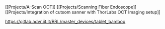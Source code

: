 [[Projects/A-Scan OCT]]
[[Projects/Scanning Fiber Endoscope]]
[[Projects/Integration of cutsom sanner with ThorLabs OCT Imaging setup]]


https://gitlab.advr.iit.it/BRL/master_devices/tablet_bamboo

